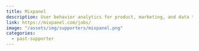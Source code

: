```yaml
---
title: Mixpanel
description: User behavior analytics for product, marketing, and data teams.
link: https://mixpanel.com/jobs/
image: "/assets/img/supporters/mixpanel.png"
categories:
  - past-supporter
---
```

